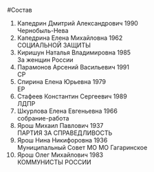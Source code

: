 #Состав
1. Капедрин Дмитрий Александрович 1990   
    Чернобыль-Нева
2. Капедрина Елена Михайловна 1962   
    СОЦИАЛЬНОЙ ЗАЩИТЫ
3. Киришун Наталья Владимировна 1985   
    За женщин России
4. Парамонов Арсений Васильевич 1991   
    СР
5. Спирина Елена Юрьевна 1979   
    ЕР
6. Стафеев Константин Сергеевич 1989   
    ЛДПР
7. Шкурлова Елена Евгеньевна 1966   
    собрание-работа
8. Ярош Михаил Павлович 1937   
    ПАРТИЯ ЗА СПРАВЕДЛИВОСТЬ
9. Ярош Нина Никифоровна 1936   
    Муниципальный Совет МО МО Гагаринское
10. Ярош Олег Михайлович 1983   
    КОММУНИСТЫ РОССИИ
